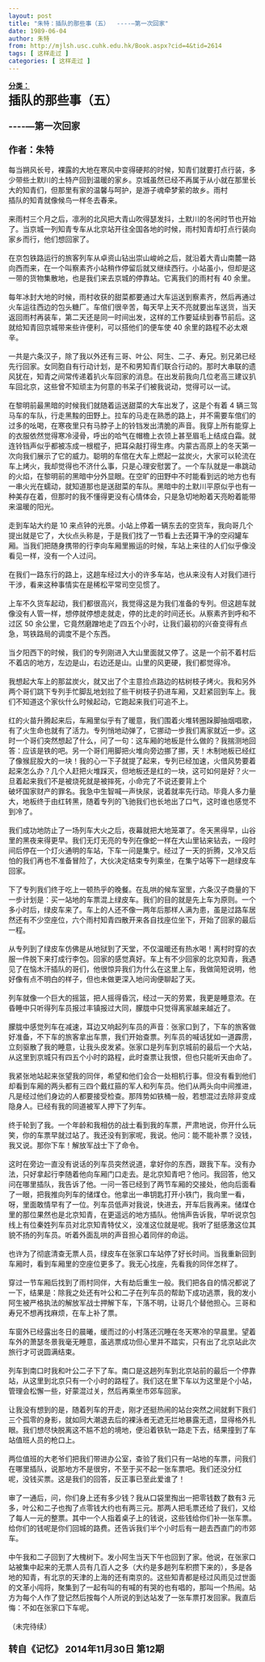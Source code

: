 ```yaml
---
layout: post
title: "朱特：插队的那些事（五）  ----—第一次回家"
date: 1989-06-04
author: 朱特
from: http://mjlsh.usc.cuhk.edu.hk/Book.aspx?cid=4&tid=2614
tags: [ 这样走过 ]
categories: [ 这样走过 ]
---
```


<div style="margin: 15px 10px 10px 0px;">
 <div>
  <span id="ctl00_ContentPlaceHolder1_chapter1_SubjectLabel" style="font-weight:bold;text-decoration:underline;">
   分类：
  </span>
 </div>
 <div>
  <b>
   <font size="5">
    插队的那些事（五）
   </font>
  </b>
 </div>
 <div>
  <b>
   <font size="4">
    <br/>
   </font>
  </b>
 </div>
 <div>
  <b>
   <font size="4">
    ----—第一次回家
   </font>
  </b>
 </div>
 <div>
  <b>
   <font size="4">
    <br/>
   </font>
  </b>
 </div>
 <div>
  <b>
   <font size="4">
    作者：朱特
   </font>
  </b>
 </div>
 <div>
  <br/>
 </div>
 <div>
  每当朔风长号，裸露的大地在寒风中变得硬邦的时候，知青们就要打点行装，多少带些土默川的土特产回到温暖的家乡。京城虽然已经不再属于从小就在那里长大的知青们，但那里有家的温馨与呵护，是游子魂牵梦萦的故乡。雨村
 </div>
 <div>
  插队的知青就像候鸟一样冬去春来。
 </div>
 <div>
  <br/>
 </div>
 <div>
  来雨村三个月之后，凛冽的北风把大青山吹得瑟发抖，土默川的冬闲时节也开始了。当京城一列知青专车从北京站开往全国各地的时候，雨村知青却打点行装向家乡而行，他们想回家了。
 </div>
 <div>
  <br/>
 </div>
 <div>
  在京包铁路运行的旅客列车从卓资山钻出崇山峻岭之后，就沿着大青山南麓一路向西而来，在一个叫察素齐小站稍作停留后就又继续西行。小站虽小，但却是这一带的货物集散地，也是我们来去京城的停靠站。它离我们的雨村有 40 余里。
 </div>
 <div>
  <br/>
 </div>
 <div>
  每年冰封大地的时候，雨村收获的甜菜都要通过大车运送到察素齐，然后再通过火车运往西边的包头糖厂。车倌们很辛苦，每天早上天不亮就要出车送货，当天返回雨村再装车，第二天还是同一时间出发，这样的工作要延续到春节前后。这就给知青回京城带来些许便利，可以搭他们的便车使 40 余里的路程不必太艰辛。
 </div>
 <div>
  <br/>
 </div>
 <div>
  一共是六条汉子，除了我以外还有三哥、叶公、阿生、二子、寿兄。别兄弟已经先行回家。女同胞自有行动计划，是不和男知青们联合行动的。那时大串联的遗风犹在，知青之间常传递着扒火车回家的消息。在出发前我向几位老高三建议扒车回北京，这些曾不知顽主为何意的书呆子们被我说动，觉得可以一试。
 </div>
 <div>
  <br/>
 </div>
 <div>
  在黎明前最黑暗的时候我们就随着运送甜菜的大车出发了，这是个有着 4 辆三驾马车的车队，行走黑黢的田野上。拉车的马走在熟悉的路上，并不需要车倌们的过多的吆喝，在寒夜里只有马脖子上的铃铛发出清脆的声音。我穿上所有能穿上的衣服依然觉得寒冷浸骨，呼出的哈气在帽檐上衣领上甚至眉毛上结成白霜。就连铃铛声似乎都被冻成一根棍子，把耳朵敲打得生疼。内蒙古高原上的冬天第一次向我们展示了它的威力。聪明的车倌在大车上燃起一盆炭火，大家可以轮流在车上烤火，我却觉得也不济什么事，只是心理安慰罢了。一个车队就是一串跳动的火焰，在黎明前的黑暗中分外显眼。在空旷的田野中不时能看到远的地方也有一串火光在蠕动，就知道那也是送甜菜的车队。黑暗中的土默川平原似乎也有一种美存在着，但那时的我不懂得更没有心情体会，只是急切地盼着天亮盼着能带来温暖的阳光。
 </div>
 <div>
  <br/>
 </div>
 <div>
  走到车站大约是 10 来点钟的光景。小站上停着一辆东去的空货车，我向哥几个提出就是它了，大伙点头称是，于是我们找了一节看上去还算干净的空闷罐车厢。当我们把随身携带的行李向车厢里搬运的时候，车站上来往的人们似乎像没看见一样，没有一个人过问。
 </div>
 <div>
  <br/>
 </div>
 <div>
  在我们一路东行的路上，这趟车经过大小的许多车站，也从来没有人对我们进行干涉，看来这种事情实在是稀松平常司空见惯了。
 </div>
 <div>
  <br/>
 </div>
 <div>
  上车不久货车起动，我们都很高兴，我觉得这是为我们准备的专列。但这趟车就像没有人管一样，想停就停想走就走，停的比走的时间还长。从察素齐到呼和不过区 50 余公里，它竟然磨蹭地走了四五个小时，让我们最初的兴奋变得有点急，骂铁路局的调度不是个东西。
 </div>
 <div>
  <br/>
 </div>
 <div>
  当夕阳西下的时候，我们的专列刚进入大山里面就又停了。这是一个前不着村后不着店的地方，左边是山，右边还是山。山里的风更硬，我们都觉得冷。
 </div>
 <div>
  <br/>
 </div>
 <div>
  我想起大车上的那盆炭火，就又出了个主意捡点路边的枯树枝子烤火。我和另外两个哥们跳下专列手忙脚乱地划拉了些干树枝子扔进车厢，又赶紧回到车上。我们不知道这个家伙什么时候起动，它跑起来我们可追不上。
 </div>
 <div>
  <br/>
 </div>
 <div>
  红的火苗升腾起来后，车厢里似乎有了暖意，我们围着火堆转圈跺脚抽烟唱歌，有了火生命也就有了活力。专列悄地动弹了，它挪动一步我们离家就近一步。这时一个哥们突然想起了什么，问了一句：这车厢的地板是什么做的？我揣测地回答：应该是铁的吧。另一个哥们用脚把火堆向旁边挪了挪，天！木制地板已经红了像猴屁股大的一块！我的心一下子就提了起来，专列已经加速，火借风势要着起来怎么办？几个人赶把火堆踩灭，但地板还是红的一块，这可如何是好？火一旦着起来我们不是被烧死就是被摔死，小命完了不说还要背上个
 </div>
 <div>
  破坏国家财产的罪名。我急中生智喊一声快尿，说着就率先行动。毕竟人多力量大，地板终于由红转黑，随着专列的飞驰我们也长地出了口气，这时谁也感觉不到冷了。
 </div>
 <div>
  <br/>
 </div>
 <div>
  我们成功地防止了一场列车大火之后，夜幕就把大地笼罩了。冬天黑得早，山谷里的黑夜来得更早。我们无灯无亮的专列在像蛇一样在大山里钻来钻去，一段时间后停在一个灯火通明的车站，下车一问是集宁。经过了一天的折腾，又冷又后怕的我们再也不准备冒险了，大伙决定结束专列乘坐，在集宁站等下一趟绿皮车回家。
 </div>
 <div>
  <br/>
 </div>
 <div>
  下了专列我们终于吃上一顿热乎的晚餐。在乱哄的候车室里，六条汉子商量的下一步计划是：买一站地的车票混上绿皮车。我们的目的就是先上车为原则。一个多小时后，绿皮车来了。车上的人还不像一两年后那样人满为患，虽是过路车居然还有不少空座位，六个雨村知青四散开来各自找座位坐下，开始了回家的最后一程。
 </div>
 <div>
  <br/>
 </div>
 <div>
  从专列到了绿皮车仿佛是从地狱到了天堂，不仅温暖还有热水喝！离村时穿的衣服一件脱下来打成行李包。回家的感觉真好。车上有不少回家的北京知青，我遇见了在恼木汗插队的哥们，他很惊异我们为什么在这里上车，我做简短说明，他好像有点不明白的样子，但也未做更深入地问询便聊起了天。
 </div>
 <div>
  <br/>
 </div>
 <div>
  列车就像一个巨大的摇篮，把人摇得昏沉，经过一天的劳累，我更是睡意浓。在昏睡中只听得列车员报过丰镇报过大同，朦胧中只觉得离家越来越近了。
 </div>
 <div>
  <br/>
 </div>
 <div>
  朦胧中感觉列车在减速，耳边又响起列车员的声音：张家口到了，下车的旅客做好准备，不下车的旅客拿出车票，我们开始查票。列车员的喊话犹如一道霹雳，立刻驱散了我的睡意，让我头皮发紧。张家口是列车到京城前的最后一个大站，从这里到京城只有四五个小时的路程，此时查票让我恨，但也只能听天由命了。
 </div>
 <div>
  <br/>
 </div>
 <div>
  我紧张地站起来张望我的同伴，希望和他们会合一处相机行事。但没有看到他们却看到车厢的两头都有三四个戴红箍的军人和列车员。他们从两头向中间推进，凡是经过他们身边的人都要接受检查。那阵势如铁桶一般，若想混过去除非变成隐身人。已经有我的同道被军人押下了列车。
 </div>
 <div>
  <br/>
 </div>
 <div>
  终于轮到了我。一个年龄和我相仿的战士看到我的车票，严肃地说，你开什么玩笑，你的车票早就过站了。我还没有到家呢，我说。他问：能不能补票？没钱，我又说。那你下车！解放军战士下了命令。
 </div>
 <div>
  <br/>
 </div>
 <div>
  这时在旁边一直没有说话的列车员突然说道，拿好你的东西，跟我下车。没有办法，只好拿起行李随着他向车厢门口走去。是北京知青吧？他问。我回答，他又问在哪里插队，我告诉了他。一问一答已经到了两节车厢的交接处，他向后面看了一眼，把我推向列车的储煤仓。他拿出一串钥匙打开小铁门，我向里一看，呀，里面敢情早有了一位。列车员低声对我说，快进去，开车后我再来。储煤仓里的那位果然也是北京知青，在更遥远的地方插队。他悄声告诉我，早听说京包线上有位秦姓列车员对北京知青特仗义，没准这位就是呢。我听了挺感激这位其貌不扬的列车员。听着外面乱哄的声音担心着同伴的命运。
 </div>
 <div>
  <br/>
 </div>
 <div>
  也许为了彻底清查无票人员，绿皮车在张家口车站停了好长时间。当我重新回到车厢时，看到车厢里的空座位更多了。我无心找座，先看我的同伴怎样了。
 </div>
 <div>
  <br/>
 </div>
 <div>
  穿过一节车厢后找到了雨村同伴，大有劫后重生一般。我们把各自的情况都说了一下，结果是：除我之处还有叶公和二子在列车员的帮助下成功逃票，我的发小阿生被严格执法的解放军战士押解下车，下落不明，让哥几个替他担心。三哥和寿兄不想再找麻烦，在车上补了票。
 </div>
 <div>
  <br/>
 </div>
 <div>
  车窗外已经露出冬日的晨曦，缓而过的小村落还沉睡在冬天寒冷的早晨里。望着车外的萧瑟冬景我毫无睡意，虽逃票成功但心里并不踏实，只有出了北京站此次旅行才可说圆满结束。
 </div>
 <div>
  <br/>
 </div>
 <div>
  列车到南口时我和叶公二子下了车。南口是这趟列车到北京站前的最后一个停靠站，从这里到北京只有一个小时的路程了。我们这在里下车以为这里是个小站，管理会松懈一些，好蒙混过关，然后再乘坐市郊车回家。
 </div>
 <div>
  <br/>
 </div>
 <div>
  让我没有想到的是，随着列车的开走，刚才还挺热闹的站台突然之间就剩下我们三个孤零的身影，就如同大潮退去后的裸泳者无遮无拦地暴露无遗，显得格外扎眼。我们想尽快脱离这不尴不尬的境地，便沿着铁轨一路走下去，结果撞到了车站值班人员的枪口上。
 </div>
 <div>
  <br/>
 </div>
 <div>
  两位值班的大老爷们把我们带进办公室，查验了我们只有一站地的车票，问我们在哪里插队，说那地方不是很穷，不至于买不起一张车票吧。我们还没分红
 </div>
 <div>
  呢，没钱买票。这是我们的回答，反正事已至此爱谁了！
 </div>
 <div>
  <br/>
 </div>
 <div>
  审了一通后，问，你们身上还有多少钱？我从口袋里掏出一把零钱数了数有3 元多，叶公和二子也掏了点零钱大约也有两三元。那两人把毛票还给了我们，又给了每人一元的整票。其中一个人指着桌子上的钱说，这些钱给你们补一张车票。给你们的钱呢是你们回城的路费。还告诉我们半个小时后有一趟去西直门的市郊车。
 </div>
 <div>
  <br/>
 </div>
 <div>
  中午我和二子回到了大槐树下。发小阿生当天下午也回到了家。他说，在张家口站被集中起来的无票人员有几百人之多（大约是多趟列车积攒下来的），多是各地的知青，有北京的天津的上海的还有南京的。这些知青都是经过风雨见过世面的文革小闯将，聚集到了一起有叫的有喊的有哭的也有唱的，那叫一个热闹。站方为每个人作了登记然后按每个人所说的到达站发了一张车票打发回家。我直后悔：不如在张家口下车呢。
 </div>
 <div>
  <br/>
 </div>
 <div>
  （未完待续）
 </div>
 <div>
  <b>
   <font size="4">
    <br/>
   </font>
  </b>
 </div>
 <div>
  <b>
   <font size="4">
    转自《记忆》 2014年11月30日 第12期
   </font>
  </b>
 </div>
</div>

